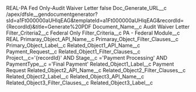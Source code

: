 <?xml version="1.0" encoding="UTF-8"?>
<CustomMetadata xmlns="http://soap.sforce.com/2006/04/metadata" xmlns:xsi="http://www.w3.org/2001/XMLSchema-instance" xmlns:xsd="http://www.w3.org/2001/XMLSchema">
    <label>REAL-PA Fed Only-Audit Waiver Letter</label>
    <protected>false</protected>
    <values>
        <field>Doc_Generate_URL__c</field>
        <value xsi:type="xsd:string">/apex/dfsle__gendocumentgenerator?sId=a1Ft000000aUHlqEAG&amp;templateId=a1Ft000000aUHlqEAG&amp;recordId={RecordId}&amp;title=Generate%20PDF</value>
    </values>
    <values>
        <field>Document_Name__c</field>
        <value xsi:type="xsd:string">Audit Waiver Letter</value>
    </values>
    <values>
        <field>Filter_Criteria2__c</field>
        <value xsi:type="xsd:string">Federal Only</value>
    </values>
    <values>
        <field>Filter_Criteria__c</field>
        <value xsi:type="xsd:string">PA - Federal</value>
    </values>
    <values>
        <field>Module__c</field>
        <value xsi:type="xsd:string">REAL</value>
    </values>
    <values>
        <field>Primaray_Object_API_Name__c</field>
        <value xsi:nil="true"/>
    </values>
    <values>
        <field>Primaray_Object_Filter_Clauses__c</field>
        <value xsi:nil="true"/>
    </values>
    <values>
        <field>Primary_Object_Label__c</field>
        <value xsi:nil="true"/>
    </values>
    <values>
        <field>Related_Object1_API_Name__c</field>
        <value xsi:type="xsd:string">Payment_Request__c</value>
    </values>
    <values>
        <field>Related_Object1_Filter_Clauses__c</field>
        <value xsi:type="xsd:string">Project__c=&apos;{recordId}&apos; AND Stage__c =&apos;Payment Processing&apos; AND PaymentType__c =&apos;Final Payment&apos;</value>
    </values>
    <values>
        <field>Related_Object1_Label__c</field>
        <value xsi:type="xsd:string">Payment Request</value>
    </values>
    <values>
        <field>Related_Object2_API_Name__c</field>
        <value xsi:nil="true"/>
    </values>
    <values>
        <field>Related_Object2_Filter_Clauses__c</field>
        <value xsi:nil="true"/>
    </values>
    <values>
        <field>Related_Object2_Label__c</field>
        <value xsi:nil="true"/>
    </values>
    <values>
        <field>Related_Object3_API_Name__c</field>
        <value xsi:nil="true"/>
    </values>
    <values>
        <field>Related_Object3_Filter_Clauses__c</field>
        <value xsi:nil="true"/>
    </values>
    <values>
        <field>Related_Object3_Label__c</field>
        <value xsi:nil="true"/>
    </values>
</CustomMetadata>
